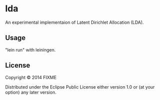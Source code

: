 # lda

An experimental implementaion of Latent Dirichlet Allocation (LDA).

## Usage

"lein run" with leiningen.

## License

Copyright © 2014 FIXME

Distributed under the Eclipse Public License either version 1.0 or (at
your option) any later version.
